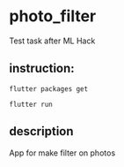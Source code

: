 # photo_filter

Test task after ML Hack

## instruction:

`flutter packages get`

`flutter run`

## description
App for make filter on photos